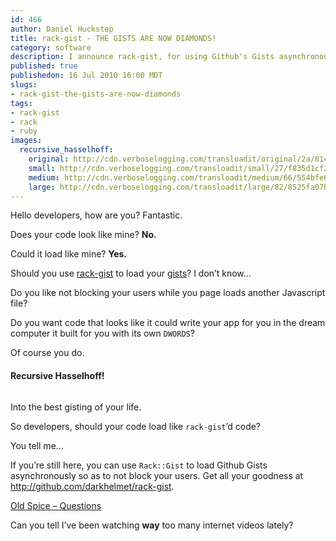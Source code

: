```yaml
--- 
id: 466
author: Daniel Huckstep
title: rack-gist - THE GISTS ARE NOW DIAMONDS!
category: software
description: I announce rack-gist, for using Github's Gists asynchronously.
published: true
publishedon: 16 Jul 2010 16:00 MDT
slugs: 
- rack-gist-the-gists-are-now-diamonds
tags: 
- rack-gist
- rack
- ruby
images: 
  recursive_hasselhoff: 
    original: http://cdn.verboselogging.com/transloadit/original/2a/8145fa6371cff48ea4b80b270c9523/recursive-hasselhoff.gif
    small: http://cdn.verboselogging.com/transloadit/small/27/f835d1cf2eae1293f0f2430d4794bc/recursive-hasselhoff.gif
    medium: http://cdn.verboselogging.com/transloadit/medium/66/554bfe62029624eb1917cead90df38/recursive-hasselhoff.gif
    large: http://cdn.verboselogging.com/transloadit/large/82/8525fa07baffbfb4a4019ef85886fa/recursive-hasselhoff.gif
---
```

<p>Hello developers, how are you? Fantastic.</p>
<p>Does your code look like mine? <strong>No.</strong></p>
<p>Could it load like mine? <strong>Yes.</strong></p>
<p>Should you use <a href="http://github.com/darkhelmet/rack-gist">rack-gist</a> to load your <a href="http://gist.github.com/">gists</a>? I don&#8217;t know&#8230;</p>
<p>Do you like not blocking your users while you page loads another Javascript file?</p>
<p>Do you want code that looks like it could write your app for you in the dream computer it built for you with its own <code>DWORDS</code>?</p>
<p>Of course you do.</p>
<h4>Recursive Hasselhoff!</h4>
<p><figure><img src="http://cdn.verboselogging.com/uploads/rack-gist-the-gists-are-now-diamonds/recursive-hasselhoff.gif" class="" alt="" /></figure></p>
<p>Into the best gisting of your life.</p>
<p>So developers, should your code load like <code>rack-gist</code>&#8217;d code?</p>
<p>You tell me&#8230;</p>
<p>If you&#8217;re still here, you can use <code>Rack::Gist</code> to load Github Gists asynchronously so as to not block your users. Get all your goodness at <a href="http://github.com/darkhelmet/rack-gist">http://github.com/darkhelmet/rack-gist</a>.</p>
<p><a href="http://www.youtube.com/watch?v=uLTIowBF0kE">Old Spice &#8211; Questions</a></p>
<p>Can you tell I&#8217;ve been watching <strong>way</strong> too many internet videos lately?</p>